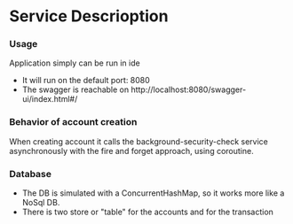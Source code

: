 # Service Descrioption

### Usage
Application simply can be run in ide

* It will run on the default port: 8080
* The swagger is reachable on http://localhost:8080/swagger-ui/index.html#/

### Behavior of account creation
When creating account it calls the background-security-check service asynchronously with the fire and forget approach,
using coroutine.

### Database
* The DB is simulated with a ConcurrentHashMap, so it works more like a NoSql DB.
* There is two store or "table" for the accounts and for the transaction
